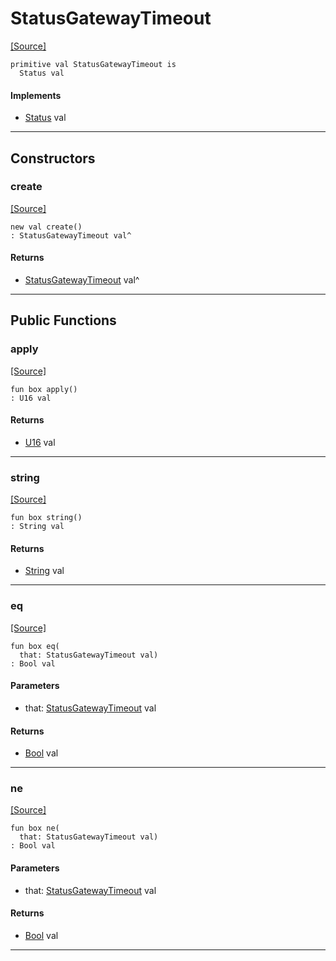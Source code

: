# StatusGatewayTimeout
<span class="source-link">[[Source]](src/server/status.md#L150)</span>
```pony
primitive val StatusGatewayTimeout is
  Status val
```

#### Implements

* [Status](server-Status.md) val

---

## Constructors

### create
<span class="source-link">[[Source]](src/server/status.md#L150)</span>


```pony
new val create()
: StatusGatewayTimeout val^
```

#### Returns

* [StatusGatewayTimeout](server-StatusGatewayTimeout.md) val^

---

## Public Functions

### apply
<span class="source-link">[[Source]](src/server/status.md#L151)</span>


```pony
fun box apply()
: U16 val
```

#### Returns

* [U16](builtin-U16.md) val

---

### string
<span class="source-link">[[Source]](src/server/status.md#L152)</span>


```pony
fun box string()
: String val
```

#### Returns

* [String](builtin-String.md) val

---

### eq
<span class="source-link">[[Source]](src/server/status.md#L151)</span>


```pony
fun box eq(
  that: StatusGatewayTimeout val)
: Bool val
```
#### Parameters

*   that: [StatusGatewayTimeout](server-StatusGatewayTimeout.md) val

#### Returns

* [Bool](builtin-Bool.md) val

---

### ne
<span class="source-link">[[Source]](src/server/status.md#L151)</span>


```pony
fun box ne(
  that: StatusGatewayTimeout val)
: Bool val
```
#### Parameters

*   that: [StatusGatewayTimeout](server-StatusGatewayTimeout.md) val

#### Returns

* [Bool](builtin-Bool.md) val

---

